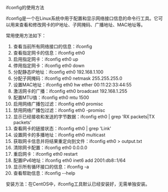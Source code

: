 ifconfig的使用方法
ifconfig是一个在Linux系统中用于配置和显示网络接口信息的命令行工具。它可以用来查看和修改网卡的IP地址、子网掩码、广播地址、MAC地址等。

常用使用方法如下：
1. 查看当前所有网络接口的信息：ifconfig
2. 查看指定网卡的信息：ifconfig eth0
3. 启用指定网卡：ifconfig eth0 up
4. 停用指定网卡：ifconfig eth0 down
5. 分配静态IP地址：ifconfig eth0 192.168.1.100
6. 分配子网掩码：ifconfig eth0 netmask 255.255.255.0
7. 设置MAC地址：ifconfig eth0 hw ether 00:11:22:33:44:55
8. 激活网卡的广播：ifconfig eth0 broadcast 192.168.1.255
9. 配置MTU值：ifconfig eth0 mtu 1500
10. 启用网络广播包过滤：ifconfig eth0 promisc
11. 禁用网络广播包过滤：ifconfig eth0 -promisc
12. 显示已经接收和发送的字节数据：ifconfig eth0 | grep 'RX packets\|TX packets'
13. 查看网卡的链接状态：ifconfig eth0 | grep 'Link'
14. 设置网卡的多播地址：ifconfig eth0 multicast
15. 获取网卡信息并将结果重定向到文件：ifconfig eth0 > output.txt
16. 清除网卡配置：ifconfig eth0 0.0.0.0
17. 重启网卡：ifconfig eth0 restart
18. 配置IPv6地址：ifconfig eth0 inet6 add 2001:db8::1/64
19. 显示所有循环接口的信息：ifconfig -a
20. 查看帮助信息：ifconfig --help

安装方法：在CentOS中，ifconfig工具默认已经安装好，无需单独安装。